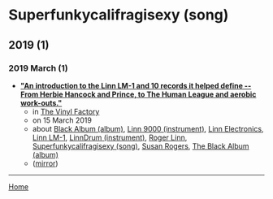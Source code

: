 # Superfunkycalifragisexy (song)

## 2019 (1)

### 2019 March (1)

 - [**"An introduction to the Linn LM-1 and 10 records it helped define -- From Herbie Hancock and Prince, to The Human League and aerobic work-outs."**](https://thevinylfactory.com/features/an-introduction-to-the-linn-lm-1-and-10-records-it-helped-define/)
    - in [The Vinyl Factory](../../../publications/u-z/the-vinyl-factory/index.md)
    - on 15 March 2019
    - about [Black Album (album)](../../../topics/album/black-album/index.md), [Linn 9000 (instrument)](../../../topics/instrument/linn-9000/index.md), [Linn Electronics](../../../topics/linn-electronics/index.md), [Linn LM-1](../../../topics/linn-lm-1/index.md), [LinnDrum (instrument)](../../../topics/instrument/linndrum/index.md), [Roger Linn](../../../topics/roger-linn/index.md), [Superfunkycalifragisexy (song)](../../../topics/song/superfunkycalifragisexy/index.md), [Susan Rogers](../../../topics/susan-rogers/index.md), [The Black Album (album)](../../../topics/album/the-black-album/index.md)
    - ([mirror](https://web.archive.org/web/*/https://thevinylfactory.com/features/an-introduction-to-the-linn-lm-1-and-10-records-it-helped-define/))

----

[Home](../index.md)
